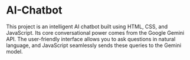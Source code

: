 # AI-Chatbot
This project is an intelligent AI chatbot built using HTML, CSS, and JavaScript. Its core conversational power comes from the Google Gemini API. The user-friendly interface allows you to ask questions in natural language, and JavaScript seamlessly sends these queries to the Gemini model. 
